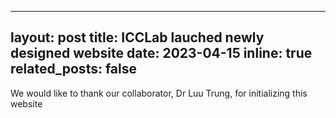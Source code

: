 
---
layout: post
title: ICCLab lauched newly designed website
date: 2023-04-15 
inline: true
related_posts: false
---


We would like to thank our collaborator, Dr Luu Trung, for initializing this website

